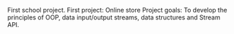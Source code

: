First school project.
First project: Online store
Project goals:
To develop the principles of OOP, data input/output streams, data structures and Stream API.
